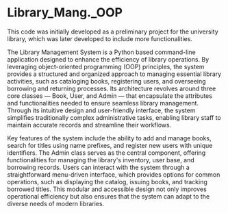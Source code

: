 # Library_Mang._OOP

This code was initially developed as a preliminary project for the university library, which was later developed to include more functionalities.

The Library Management System is a Python based command-line application designed to enhance the efficiency of library operations. By leveraging object-oriented programming (OOP) principles, the system provides a structured and organized approach to managing essential library activities, such as cataloging books, registering users, and overseeing borrowing and returning processes. Its architecture revolves around three core classes — Book, User, and Admin — that encapsulate the attributes and functionalities needed to ensure seamless library management. Through its intuitive design and user-friendly interface, the system simplifies traditionally complex administrative tasks, enabling library staff to maintain accurate records and streamline their workflows.

Key features of the system include the ability to add and manage books, search for titles using name prefixes, and register new users with unique identifiers. The Admin class serves as the central component, offering functionalities for managing the library's inventory, user base, and borrowing records. Users can interact with the system through a straightforward menu-driven interface, which provides options for common operations, such as displaying the catalog, issuing books, and tracking borrowed titles. This modular and accessible design not only improves operational efficiency but also ensures that the system can adapt to the diverse needs of modern libraries.
